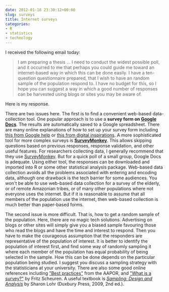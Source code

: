 ```yaml
---
date: 2012-01-18 23:30:12+00:00
slug: surveys
title: Internet surveys
categories:
- R
- statistics
- technology
---
```


I received the following email today:

>I am preparing a thesis ... I need to conduct the widest possible poll, and it occurred to me that perhaps you could guide me toward an internet-based way in which this can be done easily. I have a ten-question questionnaire prepared, that I wish to have an random sample of the population respond to. I have no budget for this, so I hope you can suggest a way in which a good number of responses can be harvested using blogs or sites you may be aware of.

Here is my response.<!-- more -->

There are two issues here. The first is to find a convenient web-based data-collection tool. One popular approach is to use a **survey form on [Google Docs](http://docs.google.com)**. The results are automatically saved to a Google spreadsheet. There are many online explanations of how to set up your survey form including [this from Google help](http://support.google.com/docs/bin/answer.py?hl=en&answer=87809) or [this from digital inspirations](http://www.labnol.org/software/google-docs-forms-for-surveys/10056/). A more sophisticated tool for more complex surveys is **[SurveyMonkey](http://www.surveymonkey.com)**. This allows skipping questions based on previous responses, response validation, and other useful features. For researchers collecting data, I generally recommend that they use [SurveyMonkey](http://www.surveymonkey.com). But for a quick poll of a small group, Google Docs is adequate. Using either tool, the responses can be downloaded and imported into R or some other statistical analysis package. Web-based data collection avoids all the problems associated with entering and encoding data, although one drawback is the tech barrier for some audiences. You won't be able to use web-based data collection for a survey of the elderly, or of remote Amazonian tribes, or of many other populations where not everyone uses the internet. But if it is reasonable to assume that all members of the population use the internet, then web-based collection is much better than paper-based forms.

The second issue is more difficult. That is, how to get a random sample of the population. Here, there are no magic tech solutions. Advertising on blogs or other sites will simply give you a biased sample favouring those who read the blogs and have the time and interest to respond. Then you have to make the courageous assumption that the responders are representative of the population of interest. It is better to identify the population of interest first, and find some way of randomly sampling it where each member of the population has equal probability of being selected in the sample. How this can be done depends on the particular population being studied. I suggest you discuss a sampling strategy with the statisticians at your university. There are also some good online references including ["Best practices"](https://www.aapor.org/Standards-Ethics/Best-Practices.aspx) from the AAPOR, and ["What is a survey?"](https://web.archive.org/web/20181204214013/https://whatisasurvey.info/) by Fritz Scheuren. A useful textbook is _[Sampling: Design and Analysis](http://buy.geni.us/Proxy.ashx?TSID=140570\&GR_URL=http%3A%2F%2Fwww.amazon.com%2Fdp%2F0495105279)_ by Sharon Lohr (Duxbury Press, 2009, 2nd ed.).
